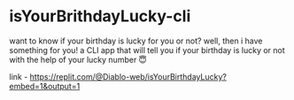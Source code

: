 # isYourBrithdayLucky-cli
 

want to know if your birthday is lucky for you or not? well, then i have something for you! a CLI app that will tell you if your birthday is lucky or not with the help of your lucky number 😇

link - https://replit.com/@Diablo-web/isYourBirthdayLucky?embed=1&output=1
